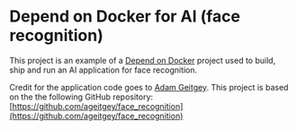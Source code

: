 # Depend on Docker for AI (face recognition)

This project is an example of a [Depend on Docker](https://github.com/bhgedigital/depend-on-docker) project used to build, ship and run an AI application for face recognition.

Credit for the application code goes to [Adam Geitgey](https://github.com/ageitgey). This project is based on the the following GitHub repository: [https://github.com/ageitgey/face_recognition](https://github.com/ageitgey/face_recognition)


